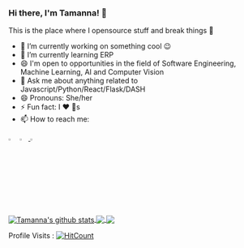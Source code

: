 ### Hi there, I'm Tamanna!  👋  


This is the place where I opensource stuff and break things :rofl:

- 🔭 I’m currently working on something cool :wink:
- 🌱 I’m currently learning ERP
- 😄 I'm open to opportunities in the field of Software Engineering, Machine Learning, AI and Computer Vision
- 💬 Ask me about anything related to Javascript/Python/React/Flask/DASH
- 😄 Pronouns: She/her
- ⚡ Fun fact: I :heart: :dog:s
- 📫 How to reach me: 

[<img src="https://hashtagchefin.at/wp-content/uploads/2018/02/xing-logo-3bd7a34cb3daaa40-256x256.png" width="3.5%"/>](https://www.xing.com/profile/Tamanna_tamanna/cv)
<a href="mailto:tam.tamanna18@gmail.com"> <img src="https://img.icons8.com/fluent/48/000000/gmail.png" width="3.5%"/> </a>
[<img src="https://img.icons8.com/fluent/48/000000/instagram-new.png" width="3.5%"/>](https://www.instagram.com/itsmetam1/) 



<a href="https://github.com/tamanna18/github-readme-stats?organization=tamanna18&organization=tamanna18">
  <img align="center" src="https://github-readme-stats.vercel.app/api?username=tamanna18&show_icons=true&include_all_commits=true&theme=material-palenight" alt="Tamanna's github stats" />
</a>
<a href="https://github.com/tamanna18/github-readme-stats?organization=tamanna18&organization=tamanna18">
   <img align="center" src="https://github-readme-stats.vercel.app/api/top-langs/?username=tamanna18&layout=compact&theme=material-palenight" />
</a>

<a href="https://github.com/tamanna18/github-readme-stats?organization=tamanna18&organization=tamanna18">
    <img align="center" src="https://github-readme-stats.vercel.app/api/pin/?username=tamanna18&repo=github-readme-stats&theme=material-palenight" />
</a>    



Profile Visits : [![HitCount](http://hits.dwyl.com/tamanna18/tamanna18.svg)](http://hits.dwyl.com/tamanna18/tamanna18)




